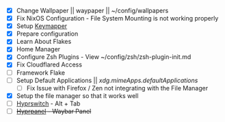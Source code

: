 - [x] Change Wallpaper || waypaper || ~/config/wallpapers
- [x] Fix NixOS Configuration - File System Mounting is not working properly
- [x] Setup [Keymapper](https://github.com/houmain/keymapper)
- [x] Prepare configuration
- [x] Learn About Flakes
- [x] Home Manager
- [x] Configure Zsh Plugins - View ~/config/zsh/zsh-plugin-init.md
- [x] Fix Cloudflared Access
- [ ] Framework Flake
- [ ] Setup Default Applications || *xdg.mimeApps.defaultApplications*
	- [ ] Fix Issue with Firefox / Zen not integrating with the File Manager
- [x] Setup the file manager so that it works well
- [ ] [Hyprswitch](https://github.com/H3rmt/hyprswitch) - Alt + Tab
- [ ] ~~[Hyprpanel](https://github.com/Jas-SinghFSU/HyprPanel) - Waybar Panel~~
